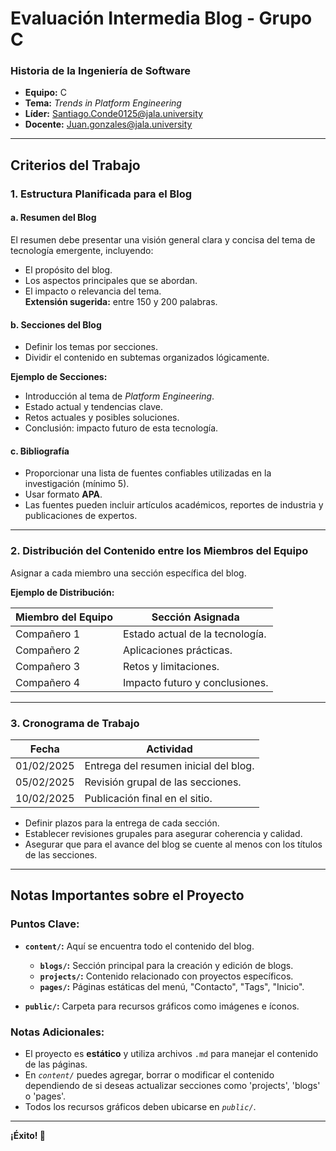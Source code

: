 # Evaluación Intermedia Blog - Grupo C  

### **Historia de la Ingeniería de Software**  

- **Equipo:** C  
- **Tema:** *Trends in Platform Engineering*  
- **Líder:** [Santiago.Conde0125@jala.university](mailto:Santiago.Conde0125@jala.university)  
- **Docente:** [Juan.gonzales@jala.university](mailto:Juan.gonzales@jala.university)  

---

## Criterios del Trabajo

### 1. **Estructura Planificada para el Blog**  

#### a. Resumen del Blog  
El resumen debe presentar una visión general clara y concisa del tema de tecnología emergente, incluyendo:  
- El propósito del blog.  
- Los aspectos principales que se abordan.  
- El impacto o relevancia del tema.  
**Extensión sugerida:** entre 150 y 200 palabras.  

#### b. Secciones del Blog  
- Definir los temas por secciones.  
- Dividir el contenido en subtemas organizados lógicamente.  

**Ejemplo de Secciones:**  
- Introducción al tema de *Platform Engineering*.  
- Estado actual y tendencias clave.  
- Retos actuales y posibles soluciones.  
- Conclusión: impacto futuro de esta tecnología.

#### c. Bibliografía  
- Proporcionar una lista de fuentes confiables utilizadas en la investigación (mínimo 5).  
- Usar formato **APA**.  
- Las fuentes pueden incluir artículos académicos, reportes de industria y publicaciones de expertos.  

---

### 2. **Distribución del Contenido entre los Miembros del Equipo**  

Asignar a cada miembro una sección específica del blog.  

**Ejemplo de Distribución:**  

| Miembro del Equipo  | Sección Asignada                     |
|----------------------|--------------------------------------|
| Compañero 1          | Estado actual de la tecnología.      |
| Compañero 2          | Aplicaciones prácticas.             |
| Compañero 3          | Retos y limitaciones.               |
| Compañero 4          | Impacto futuro y conclusiones.      |

---

### 3. **Cronograma de Trabajo**  

| Fecha               | Actividad                             |
|---------------------|---------------------------------------|
| 01/02/2025          | Entrega del resumen inicial del blog. |
| 05/02/2025          | Revisión grupal de las secciones.     |
| 10/02/2025          | Publicación final en el sitio.        |

- Definir plazos para la entrega de cada sección.  
- Establecer revisiones grupales para asegurar coherencia y calidad.  
- Asegurar que para el avance del blog se cuente al menos con los títulos de las secciones.  

---

## Notas Importantes sobre el Proyecto  

### Puntos Clave:

- **`content/`:** Aquí se encuentra todo el contenido del blog.  
  - **`blogs/`:** Sección principal para la creación y edición de blogs.  
  - **`projects/`:** Contenido relacionado con proyectos específicos.  
  - **`pages/`:** Páginas estáticas del menú, "Contacto", "Tags", "Inicio".  

- **`public/`:** Carpeta para recursos gráficos como imágenes e íconos.  

### Notas Adicionales:  

- El proyecto es **estático** y utiliza archivos `.md` para manejar el contenido de las páginas.  
- En *`content/`* puedes agregar, borrar o modificar el contenido dependiendo de si deseas actualizar secciones como 'projects', 'blogs' o 'pages'.  
- Todos los recursos gráficos deben ubicarse en *`public/`*.  

---

**¡Éxito! 🚀**
